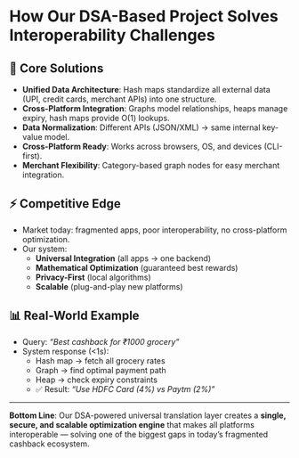 # How Our DSA-Based Project Solves Interoperability Challenges

## 🔑 Core Solutions
- **Unified Data Architecture**: Hash maps standardize all external data (UPI, credit cards, merchant APIs) into one structure.  
- **Cross-Platform Integration**: Graphs model relationships, heaps manage expiry, hash maps provide O(1) lookups.  
- **Data Normalization**: Different APIs (JSON/XML) → same internal key-value model.  
- **Cross-Platform Ready**: Works across browsers, OS, and devices (CLI-first).  
- **Merchant Flexibility**: Category-based graph nodes for easy merchant integration.  

## ⚡ Competitive Edge
- Market today: fragmented apps, poor interoperability, no cross-platform optimization.  
- Our system:  
  - **Universal Integration** (all apps → one backend)  
  - **Mathematical Optimization** (guaranteed best rewards)  
  - **Privacy-First** (local algorithms)  
  - **Scalable** (plug-and-play new platforms)  

## 📊 Real-World Example
- Query: *“Best cashback for ₹1000 grocery”*  
- System response (<1s):  
  - Hash map → fetch all grocery rates  
  - Graph → find optimal payment path  
  - Heap → check expiry constraints  
  - ✅ Result: *“Use HDFC Card (4%) vs Paytm (2%)”*

---

**Bottom Line**: Our DSA-powered universal translation layer creates a **single, secure, and scalable optimization engine** that makes all platforms interoperable — solving one of the biggest gaps in today’s fragmented cashback ecosystem.

